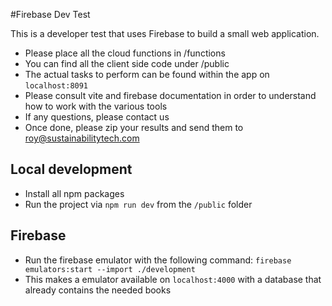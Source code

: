 #Firebase Dev Test

This is a developer test that uses Firebase to build a small web application.
- Please place all the cloud functions in /functions
- You can find all the client side code under /public
- The actual tasks to perform can be found within the app on `localhost:8091`
- Please consult vite and firebase documentation in order to understand how to work with the various tools
- If any questions, please contact us
- Once done, please zip your results and send them to roy@sustainabilitytech.com

## Local development
- Install all npm packages
- Run the project via `npm run dev` from the `/public` folder

## Firebase
- Run the firebase emulator with the following command: `firebase emulators:start --import ./development`
- This makes a emulator available on `localhost:4000` with a database that already contains
the needed books